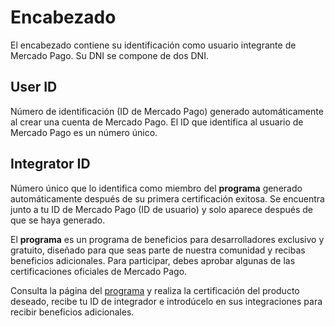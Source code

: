 # Encabezado
 
El encabezado contiene su identificación como usuario integrante de Mercado Pago. Su DNI se compone de dos DNI.
 
## User ID
 
Número de identificación (ID de Mercado Pago) generado automáticamente al crear una cuenta de Mercado Pago. El ID que identifica al usuario de Mercado Pago es un número único.
 
## Integrator ID
 
Número único que lo identifica como miembro del **<dev>programa** generado automáticamente después de su primera certificación exitosa. Se encuentra junto a tu ID de Mercado Pago (ID de usuario) y solo aparece después de que se haya generado.
 
El **<dev>programa** es un programa de beneficios para desarrolladores exclusivo y gratuito, diseñado para que seas parte de nuestra comunidad y recibas beneficios adicionales. Para participar, debes aprobar algunas de las certificaciones oficiales de Mercado Pago.
 
Consulta la página del [<dev>programa](https://www.mercadopago[FAKER][URL][DOMAIN]/developers/es/developer-program) y realiza la certificación del producto deseado, recibe tu ID de integrador e introdúcelo en sus integraciones para recibir beneficios adicionales.